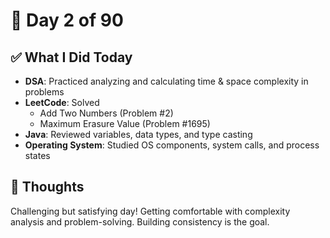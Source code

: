 # 📅 Day 2 of 90

## ✅ What I Did Today
- **DSA**: Practiced analyzing and calculating time & space complexity in problems
- **LeetCode**: Solved  
   - Add Two Numbers (Problem #2)  
   - Maximum Erasure Value (Problem #1695)
- **Java**: Reviewed variables, data types, and type casting
- **Operating System**: Studied OS components, system calls, and process states

## 💭 Thoughts
Challenging but satisfying day! Getting comfortable with complexity analysis and problem-solving. Building consistency is the goal.
